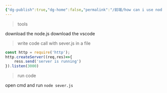 ```yaml
---
{"dg-publish":true,"dg-home":false,"permalink":"/前端/how can i use node.js create a server/","dgPassFrontmatter":true}
---
```




> tools


download the node.js 
download the vscode


>write code call with sever.js in a file

```js
const http = require('http');
http.createServer((req,res)=>{
	ress.send('server is running')
}).listen(3000)
```


>run code

open cmd and run `node sever.js`
